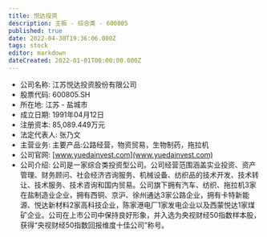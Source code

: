```yaml
---
title: 悦达投资
description: 主板 - 综合类 - 600805
published: true
date: 2022-04-30T19:36:06.000Z
tags: stock
editor: markdown
dateCreated: 2022-01-01T00:00:00.000Z
---
```


- 公司名称: 江苏悦达投资股份有限公司
- 股票代码: 600805.SH
- 所在地: 江苏 - 盐城市
- 成立日期: 1991年04月12日
- 注册资本: 85,089.449万元
- 法定代表人: 张乃文
- 主营业务: 主要产品:公路经营，物资贸易，生物制药，拖拉机
- 公司官网: [www.yuedainvest.com](www.yuedainvest.com)
- 公司介绍: 公司是一家综合类投资型公司。公司经营范围涵盖实业投资、资产管理、财务顾问、社会经济咨询服务、机械设备、纺织品的技术开发、技术转让、技术服务、技术咨询和国内贸易。公司旗下拥有汽车、纺织、拖拉机3家在盐制造业企业，拥有西铜、京沪、徐州通达3家公路企业，拥有卡特新能源、悦达新材料2家高科技企业，陈家港电厂1家发电企业以及西蒙悦达1家煤矿企业。公司在上市公司中保持良好形象，并入选为央视财经50指数样本股，获得“央视财经50指数回报维度十佳公司”称号。


